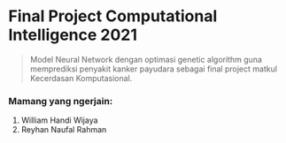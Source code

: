 # Final Project Computational Intelligence 2021

> Model Neural Network dengan optimasi genetic algorithm guna memprediksi penyakit 
kanker payudara sebagai final project matkul Kecerdasan Komputasional.

### Mamang yang ngerjain:
1. William Handi Wijaya
2. Reyhan Naufal Rahman
